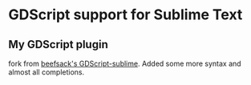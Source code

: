GDScript support for Sublime Text
=================================

My GDScript plugin
------------

fork from [beefsack's GDScript-sublime](https://github.com/beefsack/GDScript-sublime).
Added some more syntax and almost all completions.
